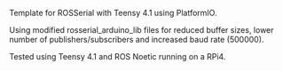 Template for ROSSerial with Teensy 4.1 using PlatformIO. 

Using modified rosserial_arduino_lib files for reduced buffer sizes, lower number of publishers/subscribers and increased baud rate (500000). 

Tested using Teensy 4.1 and ROS Noetic running on a RPi4.
